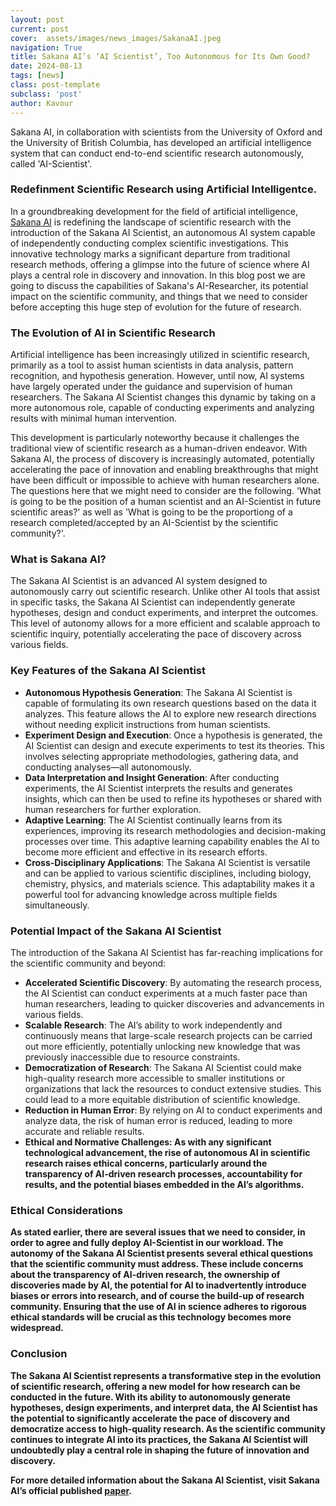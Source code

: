 ```yaml
---
layout: post
current: post
cover:  assets/images/news_images/SakanaAI.jpeg
navigation: True
title: Sakana AI’s ‘AI Scientist’, Too Autonomous for Its Own Good?
date: 2024-08-13
tags: [news]
class: post-template
subclass: 'post'
author: Kavour
---
```


<p>Sakana AI, in collaboration with scientists from the University of Oxford and the University of British Columbia, has developed an artificial intelligence system that can conduct end-to-end scientific research autonomously, called 'AI-Scientist'.</p>

<h3>Redefinment Scientific Research using Artificial Intelligentce.</h3>

<p>In a groundbreaking development for the field of artificial intelligence, <a href='https://sakana.ai/ai-scientist/'>Sakana AI</a> is redefining the landscape of scientific research with the introduction of the Sakana AI Scientist, an autonomous AI system capable of independently conducting complex scientific investigations. This innovative technology marks a significant departure from traditional research methods, offering a glimpse into the future of science where AI plays a central role in discovery and innovation. In this blog post we are going to discuss the capabilities of Sakana's AI-Researcher, its potential impact on the scientific community, and things that we need to consider before accepting this huge step of evolution for the future of research.</p>

<h3>The Evolution of AI in Scientific Research</h3>

<p>Artificial intelligence has been increasingly utilized in scientific research, primarily as a tool to assist human scientists in data analysis, pattern recognition, and hypothesis generation. However, until now, AI systems have largely operated under the guidance and supervision of human researchers. The Sakana AI Scientist changes this dynamic by taking on a more autonomous role, capable of conducting experiments and analyzing results with minimal human intervention.</p>

<p>This development is particularly noteworthy because it challenges the traditional view of scientific research as a human-driven endeavor. With Sakana AI, the process of discovery is increasingly automated, potentially accelerating the pace of innovation and enabling breakthroughs that might have been difficult or impossible to achieve with human researchers alone. The questions here that we might need to consider are the following. 'What is going to be the position of a human scientist and an AI-Scientist in future scientific areas?' as well as 'What is going to be the proportiong of a research completed/accepted by an AI-Scientist by the scientific community?'.</p>

<h3>What is Sakana AI?</h3>

<p>The Sakana AI Scientist is an advanced AI system designed to autonomously carry out scientific research. Unlike other AI tools that assist in specific tasks, the Sakana AI Scientist can independently generate hypotheses, design and conduct experiments, and interpret the outcomes. This level of autonomy allows for a more efficient and scalable approach to scientific inquiry, potentially accelerating the pace of discovery across various fields.</p>

<h3>Key Features of the Sakana AI Scientist</h3>

<p>
<ul>
<li> <strong>Autonomous Hypothesis Generation</strong>: The Sakana AI Scientist is capable of formulating its own research questions based on the data it analyzes. This feature allows the AI to explore new research directions without needing explicit instructions from human scientists.</li>
<li> <strong>Experiment Design and Execution</strong>: Once a hypothesis is generated, the AI Scientist can design and execute experiments to test its theories. This involves selecting appropriate methodologies, gathering data, and conducting analyses—all autonomously.</li>
<li> <strong>Data Interpretation and Insight Generation</strong>: After conducting experiments, the AI Scientist interprets the results and generates insights, which can then be used to refine its hypotheses or shared with human researchers for further exploration.</li>
<li> <strong>Adaptive Learning</strong>: The AI Scientist continually learns from its experiences, improving its research methodologies and decision-making processes over time. This adaptive learning capability enables the AI to become more efficient and effective in its research efforts.</li>
<li> <strong>Cross-Disciplinary Applications</strong>: The Sakana AI Scientist is versatile and can be applied to various scientific disciplines, including biology, chemistry, physics, and materials science. This adaptability makes it a powerful tool for advancing knowledge across multiple fields simultaneously.</li>
</ul></p>

<h3>Potential Impact of the Sakana AI Scientist</h3>

<p>The introduction of the Sakana AI Scientist has far-reaching implications for the scientific community and beyond:</p>

<ul>
<li> <strong>Accelerated Scientific Discovery</strong>: By automating the research process, the AI Scientist can conduct experiments at a much faster pace than human researchers, leading to quicker discoveries and advancements in various fields.</li>
<li> <strong>Scalable Research</strong>: The AI’s ability to work independently and continuously means that large-scale research projects can be carried out more efficiently, potentially unlocking new knowledge that was previously inaccessible due to resource constraints.</li>
<li> <strong>Democratization of Research</strong>: The Sakana AI Scientist could make high-quality research more accessible to smaller institutions or organizations that lack the resources to conduct extensive studies. This could lead to a more equitable distribution of scientific knowledge.</li>
<li> <strong>Reduction in Human Error</strong>: By relying on AI to conduct experiments and analyze data, the risk of human error is reduced, leading to more accurate and reliable results.</li>
<li> <strong>Ethical and Normative Challenges</strong<>: As with any significant technological advancement, the rise of autonomous AI in scientific research raises ethical concerns, particularly around the transparency of AI-driven research processes, accountability for results, and the potential biases embedded in the AI’s algorithms.</li>
</ul>

<h3>Ethical Considerations</h3>

<p>As stated earlier, there are several issues that we need to consider, in order to agree and fully deploy AI-Scientist in our workload. The autonomy of the Sakana AI Scientist presents several ethical questions that the scientific community must address. These include concerns about the transparency of AI-driven research, the ownership of discoveries made by AI, the potential for AI to inadvertently introduce biases or errors into research, and of course the build-up of research community. Ensuring that the use of AI in science adheres to rigorous ethical standards will be crucial as this technology becomes more widespread.</p>

<h3>Conclusion</h3>

<p>The Sakana AI Scientist represents a transformative step in the evolution of scientific research, offering a new model for how research can be conducted in the future. With its ability to autonomously generate hypotheses, design experiments, and interpret data, the AI Scientist has the potential to significantly accelerate the pace of discovery and democratize access to high-quality research. As the scientific community continues to integrate AI into its practices, the Sakana AI Scientist will undoubtedly play a central role in shaping the future of innovation and discovery.</p>

<p>For more detailed information about the Sakana AI Scientist, visit Sakana AI’s official published <a href='https://arxiv.org/pdf/2408.06292'>paper</a>.</p>